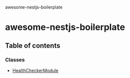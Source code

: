 awesome-nestjs-boilerplate

# awesome-nestjs-boilerplate

## Table of contents

### Classes

- [HealthCheckerModule](classes/HealthCheckerModule.md)
